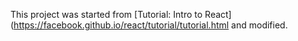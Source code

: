 This project was started from [Tutorial: Intro to React](https://facebook.github.io/react/tutorial/tutorial.html and modified.